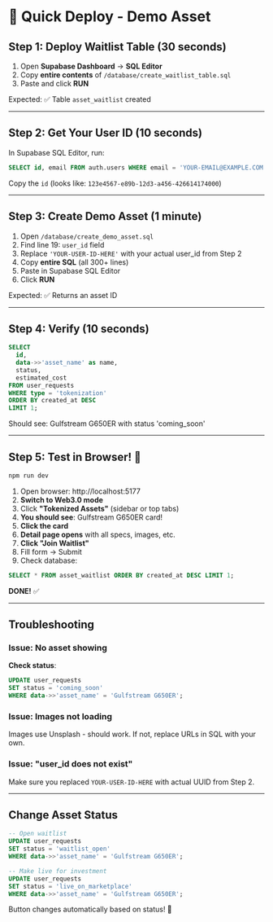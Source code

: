 # 🚀 Quick Deploy - Demo Asset

## Step 1: Deploy Waitlist Table (30 seconds)

1. Open **Supabase Dashboard** → **SQL Editor**
2. Copy **entire contents** of `/database/create_waitlist_table.sql`
3. Paste and click **RUN**

Expected: ✅ Table `asset_waitlist` created

---

## Step 2: Get Your User ID (10 seconds)

In Supabase SQL Editor, run:

```sql
SELECT id, email FROM auth.users WHERE email = 'YOUR-EMAIL@EXAMPLE.COM';
```

Copy the `id` (looks like: `123e4567-e89b-12d3-a456-426614174000`)

---

## Step 3: Create Demo Asset (1 minute)

1. Open `/database/create_demo_asset.sql`
2. Find line 19: `user_id` field
3. Replace `'YOUR-USER-ID-HERE'` with your actual user_id from Step 2
4. Copy **entire SQL** (all 300+ lines)
5. Paste in Supabase SQL Editor
6. Click **RUN**

Expected: ✅ Returns an asset ID

---

## Step 4: Verify (10 seconds)

```sql
SELECT
  id,
  data->>'asset_name' as name,
  status,
  estimated_cost
FROM user_requests
WHERE type = 'tokenization'
ORDER BY created_at DESC
LIMIT 1;
```

Should see: Gulfstream G650ER with status 'coming_soon'

---

## Step 5: Test in Browser! 🎉

```bash
npm run dev
```

1. Open browser: http://localhost:5177
2. **Switch to Web3.0 mode**
3. Click **"Tokenized Assets"** (sidebar or top tabs)
4. **You should see**: Gulfstream G650ER card!
5. **Click the card**
6. **Detail page opens** with all specs, images, etc.
7. **Click "Join Waitlist"**
8. Fill form → Submit
9. Check database:

```sql
SELECT * FROM asset_waitlist ORDER BY created_at DESC LIMIT 1;
```

**DONE!** ✅

---

## Troubleshooting

### Issue: No asset showing
**Check status**:
```sql
UPDATE user_requests
SET status = 'coming_soon'
WHERE data->>'asset_name' = 'Gulfstream G650ER';
```

### Issue: Images not loading
Images use Unsplash - should work. If not, replace URLs in SQL with your own.

### Issue: "user_id does not exist"
Make sure you replaced `YOUR-USER-ID-HERE` with actual UUID from Step 2.

---

## Change Asset Status

```sql
-- Open waitlist
UPDATE user_requests
SET status = 'waitlist_open'
WHERE data->>'asset_name' = 'Gulfstream G650ER';

-- Make live for investment
UPDATE user_requests
SET status = 'live_on_marketplace'
WHERE data->>'asset_name' = 'Gulfstream G650ER';
```

Button changes automatically based on status! 🎯
